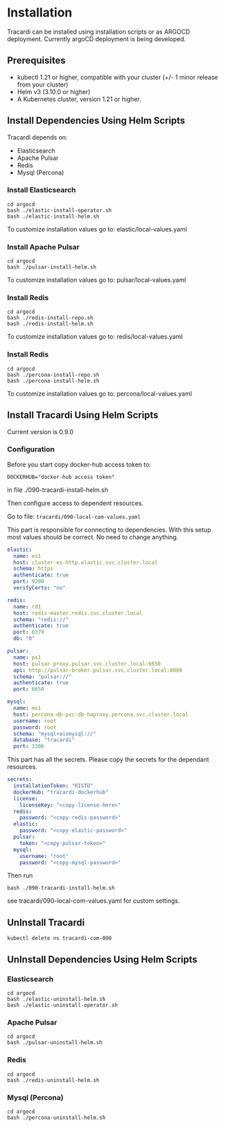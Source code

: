 # Installation

Tracardi can be installed using installation scripts or as ARGOCD deployment. Currently argoCD deployment is being developed.

## Prerequisites


* kubectl 1.21 or higher, compatible with your cluster (+/- 1 minor release from your cluster)
* Helm v3 (3.10.0 or higher)
* A Kubernetes cluster, version 1.21 or higher.


## Install Dependencies Using Helm Scripts

Tracardi depends on:

- Elasticsearch
- Apache Pulsar
- Redis
- Mysql (Percona)

### Install Elasticsearch

```
cd argocd
bash ./elastic-install-operator.sh
bash ./elastic-install-helm.sh
```

To customize installation values go to: elastic/local-values.yaml

### Install Apache Pulsar

```
cd argocd
bash ./pulsar-install-helm.sh
```

To customize installation values go to: pulsar/local-values.yaml

### Install Redis

```
cd argocd
bash ./redis-install-repo.sh
bash ./redis-install-helm.sh
```

To customize installation values go to: redis/local-values.yaml


### Install Redis

```
cd argocd
bash ./percona-install-repo.sh
bash ./percona-install-helm.sh
```

To customize installation values go to: percona/local-values.yaml


## Install Tracardi Using Helm Scripts

Current version is 0.9.0

### Configuration

Before you start copy docker-hub access token to:

```
DOCKERHUB="docker-hub access token"
```

in file ./090-tracardi-install-helm.sh

Then configure access to dependent resources.

Go to file: `tracardi/090-local-com-values.yaml`

This part is responsible for connecting to dependencies. With this setup most values should be correct. No need to change anything.

```yaml
elastic:
  name: es1
  host: cluster-es-http.elastic.svc.cluster.local
  schema: https
  authenticate: true
  port: 9200
  verifyCerts: "no"

redis:
  name: rd1
  host: redis-master.redis.svc.cluster.local
  schema: "redis://"
  authenticate: true
  port: 6379
  db: "0"

pulsar:
  name: ps1
  host: pulsar-proxy.pulsar.svc.cluster.local:6650
  api: http://pulsar-broker.pulsar.svc.cluster.local:8080
  schema: "pulsar://"
  authenticate: true
  port: 6650

mysql:
  name: ms1
  host: percona-db-pxc-db-haproxy.percona.svc.cluster.local
  username: root
  password: root
  schema: "mysql+aiomysql://"
  database: "tracardi"
  port: 3306
```

This part has all the secrets. Please copy the secrets for the dependant resources.

```yaml
secrets:
  installationToken: "RISTO"
  dockerHub: "tracardi-dockerhub"
  license:
    licenseKey: "<copy-license-here>"
  redis:
    password: "<copy-redis-password>"
  elastic:
    password: "<copy-elastic-password>"
  pulsar:
    token: "<copy-pulsar-token>"
  mysql:
    username: "root"
    password: "<copy-mysql-password>"
```

Then run

```
bash ./090-tracardi-install-helm.sh
```

see tracardi/090-local-com-values.yaml for custom settings.

## UnInstall Tracardi

```
kubectl delete ns tracardi-com-090
```

## UnInstall Dependencies Using Helm Scripts

### Elasticsearch

```
cd argocd
bash ./elastic-uninstall-helm.sh
bash ./elastic-uninstall-operator.sh
```

### Apache Pulsar

```
cd argocd
bash ./pulsar-uninstall-helm.sh
```

### Redis

```
cd argocd
bash ./redis-uninstall-helm.sh
```

### Mysql (Percona)

```
cd argocd
bash ./percona-uninstall-helm.sh
```